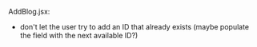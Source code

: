 AddBlog.jsx: 
- don't let the user try to add an ID that already exists (maybe populate the field with the next available ID?)
